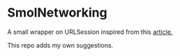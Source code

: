 # SmolNetworking

A small wrapper on URLSession inspired from this [article.](https://www.userdesk.io/blog/protocol-oriented-networking-using-url-session-with-swift/?fbclid=IwAR3yxa9Ow4tKEy0QbqzDLI-e8GdDHe9Q-IQXTlN5rj7vShT9BD1miCOy7kY)

This repo adds my own suggestions.
